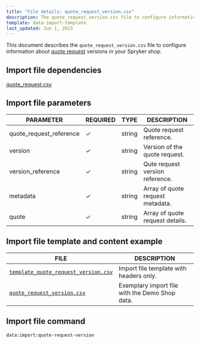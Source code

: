 ```yaml
---
title: "File details: quote_request_version.csv"
description: The quote_request_version.csv file to configure information about quote request versions in your Spryker shop.
template: data-import-template
last_updated: Jun 1, 2023
---
```


This document describes the `quote_request_version.csv` file to configure information about [quote request](/docs/pbc/all/request-for-quote/{{page.version}}/request-for-quote.html) versions in your Spryker shop.

## Import file dependencies

[quote_request.csv](/docs/pbc/all/request-for-quote/{{page.version}}/import-and-export-data/file-details-quote-request.csv.html)

## Import file parameters

| PARAMETER | REQUIRED |  TYPE | DESCRIPTION |
| --- | --- | --- | --- |
| quote_request_reference | &check; | string |  Quote request reference.|
| version | &check; | string | Version of the quote request. |
| version_reference | &check; | string | Qute request version reference.|
| metadata | &check; | string | Array of quote request metadata.|
| quote | &check; | string | Array of quote request details.|

## Import file template and content example

| FILE | DESCRIPTION |
|---|---|
| [`template_quote_request_version.csv`](https://spryker.s3.eu-central-1.amazonaws.com/docs/pbc/all/request-for-quote/import-and-export-data/file-details-quote-request-version.csv.md/template_quote_request_version.csv) | Import file template with headers only. |
| [`quote_request_version.csv`](https://spryker.s3.eu-central-1.amazonaws.com/docs/pbc/all/request-for-quote/import-and-export-data/file-details-quote-request-version.csv.md/quote_request_version.csv) | Exemplary import file with the Demo Shop data. |

## Import file command

```bash
data:import:quote-request-version
```
